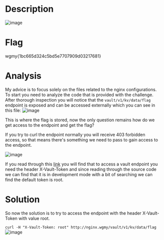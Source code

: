 # Description
![image](https://github.com/user-attachments/assets/680e66fb-e325-4cde-88bf-f901b8a89d2f)


# Flag
wgmy{1bc665d324c5bd5e7707909d03217681}


# Analysis
My advice is to focus solely on the files related to the nginx configurations. To start you need to analyze the code that is provided with the challenge. After thorough inspection you will notice that the `vault/v1/kv/data/flag` endpoint is exposed and can be accessed externally which you can see in this file:
![image](https://github.com/user-attachments/assets/e6511451-e6a8-4a7e-a8bb-89e4430bf79a)


This is where the flag is stored, now the only question remains how do we get access to the endpoint and get the flag?

If you try to curl the endpoint normally you will receive 403 forbidden access, so that means there's something we need to pass to gain access to the endpoint.

![image](https://github.com/user-attachments/assets/415402a0-0f82-4e66-b359-1fb691e13038)


If you read through this [link](https://developer.hashicorp.com/vault/api-docs) you will find that to access a vault endpoint you need the header X-Vault-Token and since reading through the source code we can find that it is in development mode with a bit of searching we can find the default token is root.


# Solution
So now the solution is to try to access the endpoint with the header X-Vault-Token with value root.

`curl -H "X-Vault-Token: root" http://nginx.wgmy/vault/v1/kv/data/flag`
![image](https://github.com/user-attachments/assets/bce78e78-3dd4-44fd-9094-3aa26af9595e)


